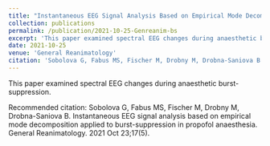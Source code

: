 ```yaml
---
title: "Instantaneous EEG Signal Analysis Based on Empirical Mode Decomposition Applied to Burst-Suppression in Propofol Anaesthesia"
collection: publications
permalink: /publication/2021-10-25-Genreanim-bs
excerpt: 'This paper examined spectral EEG changes during anaesthetic burst-suppression.'
date: 2021-10-25
venue: 'General Reanimatology'
citation: 'Sobolova G, Fabus MS, Fischer M, Drobny M, Drobna-Saniova B. Instantaneous EEG signal analysis based on empirical mode decomposition applied to burst-suppression in propofol anaesthesia. General Reanimatology. 2021 Oct 23;17(5).'
---
```

This paper examined spectral EEG changes during anaesthetic burst-suppression.

Recommended citation: Sobolova G, Fabus MS, Fischer M, Drobny M, Drobna-Saniova B. Instantaneous EEG signal analysis based on empirical mode decomposition applied to burst-suppression in propofol anaesthesia. General Reanimatology. 2021 Oct 23;17(5).